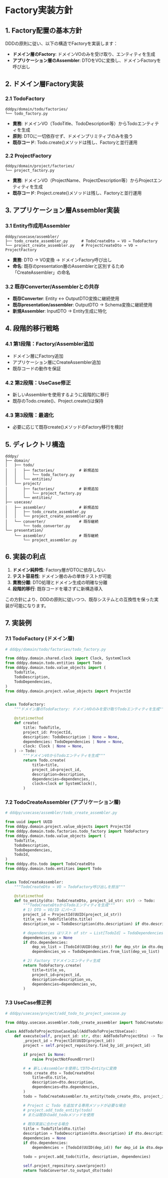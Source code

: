 # Factory実装方針

## 1. Factory配置の基本方針

DDDの原則に従い、以下の構造でFactoryを実装します：

- **ドメイン層のFactory**: ドメインVOのみを受け取り、エンティティを生成
- **アプリケーション層のAssembler**: DTOをVOに変換し、ドメインFactoryを呼び出し

## 2. ドメイン層Factory実装

### 2.1 TodoFactory
```
dddpy/domain/todo/factories/
└── todo_factory.py
```

- **責務**: ドメインVO（TodoTitle、TodoDescription等）からTodoエンティティを生成
- **原則**: DTOに一切依存せず、ドメインプリミティブのみを扱う
- **既存コード**: Todo.create()メソッドは残し、Factoryと並行運用

### 2.2 ProjectFactory
```
dddpy/domain/project/factories/
└── project_factory.py
```

- **責務**: ドメインVO（ProjectName、ProjectDescription等）からProjectエンティティを生成
- **既存コード**: Project.create()メソッドは残し、Factoryと並行運用

## 3. アプリケーション層Assembler実装

### 3.1 Entity作成用Assembler
```
dddpy/usecase/assembler/
├── todo_create_assembler.py      # TodoCreateDto → VO → TodoFactory
└── project_create_assembler.py   # ProjectCreateDto → VO → ProjectFactory
```

- **責務**: DTO → VO変換 → ドメインFactory呼び出し
- **命名**: 既存のpresentation層のAssemblerと区別するため「CreateAssembler」の命名

### 3.2 既存Converter/Assemblerとの共存
- **既存Converter**: Entity ↔ OutputDTO変換に継続使用
- **既存presentation/assembler**: OutputDTO → Schema変換に継続使用
- **新規Assembler**: InputDTO → Entity生成に特化

## 4. 段階的移行戦略

### 4.1 第1段階：Factory/Assembler追加
- ドメイン層にFactory追加
- アプリケーション層にCreateAssembler追加
- 既存コードの動作を保証

### 4.2 第2段階：UseCase修正
- 新しいAssemblerを使用するように段階的に移行
- 既存のTodo.create()、Project.create()は保持

### 4.3 第3段階：最適化
- 必要に応じて既存create()メソッドのFactory移行を検討

## 5. ディレクトリ構造

```
dddpy/
├── domain/
│   ├── todo/
│   │   ├── factories/           # 新規追加
│   │   │   └── todo_factory.py
│   │   └── entities/
│   └── project/
│       ├── factories/           # 新規追加
│       │   └── project_factory.py
│       └── entities/
├── usecase/
│   ├── assembler/               # 新規追加
│   │   ├── todo_create_assembler.py
│   │   └── project_create_assembler.py
│   └── converter/               # 既存継続
│       └── todo_converter.py
└── presentation/
    └── assembler/               # 既存継続
        └── project_assembler.py
```

## 6. 実装の利点

1. **ドメイン純粋性**: Factory層がDTOに依存しない
2. **テスト容易性**: ドメイン層のみの単体テストが可能
3. **責務分離**: DTO処理とドメイン生成の明確な分離
4. **段階的移行**: 既存コードを壊さずに新構造導入

この方針により、DDDの原則に従いつつ、既存システムとの互換性を保った実装が可能になります。

## 7. 実装例

### 7.1 TodoFactory (ドメイン層)

```python
# dddpy/domain/todo/factories/todo_factory.py

from dddpy.domain.shared.clock import Clock, SystemClock
from dddpy.domain.todo.entities import Todo
from dddpy.domain.todo.value_objects import (
    TodoTitle,
    TodoDescription,
    TodoDependencies,
)
from dddpy.domain.project.value_objects import ProjectId


class TodoFactory:
    """ドメイン層のTodoFactory: ドメインVOのみを受け取りTodoエンティティを生成"""

    @staticmethod
    def create(
        title: TodoTitle,
        project_id: ProjectId,
        description: TodoDescription | None = None,
        dependencies: TodoDependencies | None = None,
        clock: Clock | None = None,
    ) -> Todo:
        """ドメインVOからTodoエンティティを生成"""
        return Todo.create(
            title=title,
            project_id=project_id,
            description=description,
            dependencies=dependencies,
            clock=clock or SystemClock(),
        )
```

### 7.2 TodoCreateAssembler (アプリケーション層)

```python
# dddpy/usecase/assembler/todo_create_assembler.py

from uuid import UUID
from dddpy.domain.project.value_objects import ProjectId
from dddpy.domain.todo.factories.todo_factory import TodoFactory
from dddpy.domain.todo.value_objects import (
    TodoTitle,
    TodoDescription,
    TodoDependencies,
    TodoId,
)
from dddpy.dto.todo import TodoCreateDto
from dddpy.domain.todo.entities import Todo


class TodoCreateAssembler:
    """TodoCreateDto → VO → TodoFactory呼び出しを担当"""

    @staticmethod
    def to_entity(dto: TodoCreateDto, project_id_str: str) -> Todo:
        """TodoCreateDtoからTodoエンティティを生成"""
        # 1) DTO → VO/ID にパース
        project_id = ProjectId(UUID(project_id_str))
        title_vo = TodoTitle(dto.title)
        description_vo = TodoDescription(dto.description) if dto.description else None

        # dependencies はリスト of str → List[TodoId] → TodoDependencies
        dependencies_vo = None
        if dto.dependencies:
            dep_vo_list = [TodoId(UUID(dep_str)) for dep_str in dto.dependencies]
            dependencies_vo = TodoDependencies.from_list(dep_vo_list)

        # 2) Factory でドメインエンティティ生成
        return TodoFactory.create(
            title=title_vo,
            project_id=project_id,
            description=description_vo,
            dependencies=dependencies_vo,
        )
```

### 7.3 UseCase修正例

```python
# dddpy/usecase/project/add_todo_to_project_usecase.py

from dddpy.usecase.assembler.todo_create_assembler import TodoCreateAssembler

class AddTodoToProjectUseCaseImpl(AddTodoToProjectUseCase):
    def execute(self, project_id: str, dto: AddTodoToProjectDto) -> TodoOutputDto:
        _project_id = ProjectId(UUID(project_id))
        project = self.project_repository.find_by_id(_project_id)

        if project is None:
            raise ProjectNotFoundError()

        # ★ 新しいAssemblerを使用してDTO→Entityに変換
        todo_create_dto = TodoCreateDto(
            title=dto.title,
            description=dto.description,
            dependencies=dto.dependencies,
        )
        todo = TodoCreateAssembler.to_entity(todo_create_dto, project_id)

        # Project に Todo を追加する専用メソッドが必要な場合
        # project.add_todo_entity(todo)
        # または既存のadd_todoメソッドを使用
        
        # 既存実装に合わせる場合
        title = TodoTitle(dto.title)
        description = TodoDescription(dto.description) if dto.description else None
        dependencies = None
        if dto.dependencies:
            dependencies = [TodoId(UUID(dep_id)) for dep_id in dto.dependencies]

        todo = project.add_todo(title, description, dependencies)
        
        self.project_repository.save(project)
        return TodoConverter.to_output_dto(todo)
```
